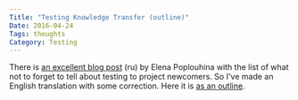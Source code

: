 ```yaml
---
Title: "Testing Knowledge Transfer (outline)"
Date: 2016-04-24
Tags: thoughts
Category: Testing
---
```


There is [an excellent blog post](http://positiveflower.blogspot.in/2016/04/blog-post.html) (ru) by  Elena Poplouhina with the list of what not to forget to tell about testing to project newcomers. So I've made an English translation with some correction. Here it is [as an outline](https://www.mindomo.com/outline/ec7abbf581494a82a86539ca68e0ab5e).


